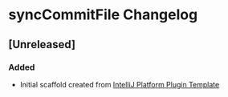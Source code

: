 <!-- Keep a Changelog guide -> https://keepachangelog.com -->

# syncCommitFile Changelog

## [Unreleased]
### Added
- Initial scaffold created from [IntelliJ Platform Plugin Template](https://github.com/JetBrains/intellij-platform-plugin-template)
